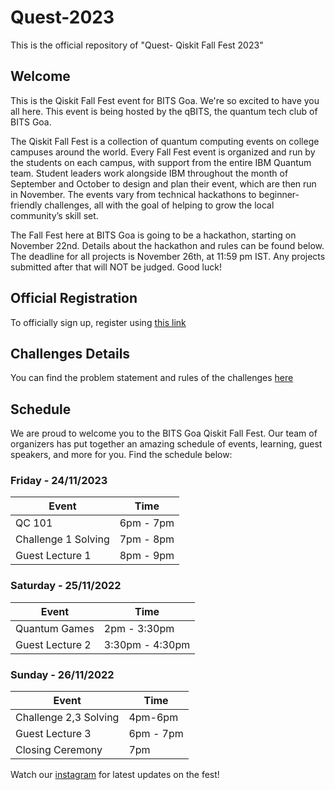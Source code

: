 # Quest-2023
This is the official repository of "Quest- Qiskit Fall Fest 2023"

## Welcome

This is the Qiskit Fall Fest event for BITS Goa. We're so excited to have you all here. This event is being hosted by the qBITS, the quantum tech club of BITS Goa.

The Qiskit Fall Fest is a collection of quantum computing events on college campuses around the world. Every Fall Fest event is organized and run by the students on each campus, with support from the entire IBM Quantum team. Student leaders work alongside IBM throughout the month of September and October to design and plan their event, which are then run in November. The events vary from technical hackathons to beginner-friendly challenges, all with the goal of helping to grow the local community’s skill set.

The Fall Fest here at BITS Goa is going to be a hackathon, starting on November 22nd. Details about the hackathon and rules can be found below. The deadline for all projects is November 26th, at 11:59 pm IST. Any projects submitted after that will NOT be judged. Good luck!
## Official Registration

To officially sign up, register using [this link](https://forms.gle/e536obrzoLkgg543A)
  
## Challenges Details 
You can find the problem statement and rules of the challenges [here]()

## Schedule

We are proud to welcome you to the BITS Goa Qiskit Fall Fest. Our team of organizers has put together an amazing schedule of events, learning, guest speakers, and more for you. Find the schedule below:

### Friday - 24/11/2023

| Event                | Time       |
| ---------------------| ---------- |
|QC 101                | 6pm - 7pm  |
|Challenge 1 Solving   | 7pm - 8pm  |
|Guest Lecture 1       | 8pm - 9pm  |

### Saturday - 25/11/2022

| Event          | Time            |
| ---------------| --------------- |
|Quantum Games   | 2pm - 3:30pm    |
|Guest Lecture 2 | 3:30pm - 4:30pm |

### Sunday - 26/11/2022

| Event                | Time       |
| ---------------------| ---------- |
|Challenge 2,3 Solving | 4pm-6pm    |         
| Guest Lecture 3      | 6pm - 7pm  |
|Closing Ceremony      | 7pm        |


Watch our [instagram](https://www.instagram.com/qbits.bitsgoa/) for latest updates on the fest!
